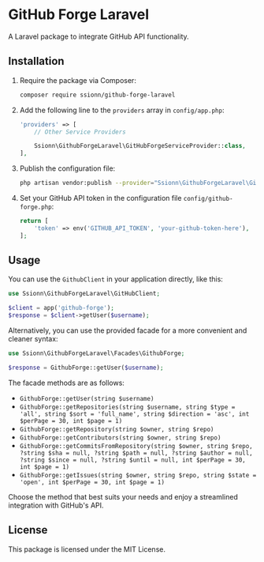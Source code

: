 # GitHub Forge Laravel

A Laravel package to integrate GitHub API functionality.

## Installation

1. Require the package via Composer:
   ```sh
   composer require ssionn/github-forge-laravel
   ```

3. Add the following line to the `providers` array in `config/app.php`:
   ```php
   'providers' => [
       // Other Service Providers

       Ssionn\GithubForgeLaravel\GitHubForgeServiceProvider::class,
   ],
   ```

4. Publish the configuration file:
   ```sh
   php artisan vendor:publish --provider="Ssionn\GithubForgeLaravel\GitHubForgeServiceProvider" --tag=config
   ```

5. Set your GitHub API token in the configuration file `config/github-forge.php`:
   ```php
   return [
       'token' => env('GITHUB_API_TOKEN', 'your-github-token-here'),
   ];
   ```

## Usage

You can use the `GithubClient` in your application directly, like this:

```php
use Ssionn\GithubForgeLaravel\GitHubClient;

$client = app('github-forge');
$response = $client->getUser($username);
```

Alternatively, you can use the provided facade for a more convenient and cleaner syntax:

```php
use Ssionn\GithubForgeLaravel\Facades\GithubForge;

$response = GithubForge::getUser($username);
```

The facade methods are as follows:

- `GithubForge::getUser(string $username)`
- `GithubForge::getRepositories(string $username, string $type = 'all', string $sort = 'full_name', string $direction = 'asc', int $perPage = 30, int $page = 1)`
- `GithubForge::getRepository(string $owner, string $repo)`
- `GithubForge::getContributors(string $owner, string $repo)`
- `GithubForge::getCommitsFromRepository(string $owner, string $repo, ?string $sha = null, ?string $path = null, ?string $author = null, ?string $since = null, ?string $until = null, int $perPage = 30, int $page = 1)`
- `GithubForge::getIssues(string $owner, string $repo, string $state = 'open', int $perPage = 30, int $page = 1)`

Choose the method that best suits your needs and enjoy a streamlined integration with GitHub's API.

## License

This package is licensed under the MIT License.

